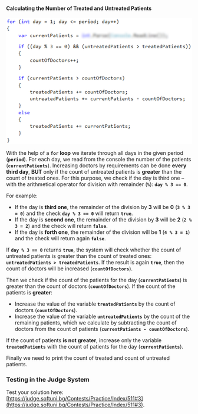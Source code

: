 #### Calculating the Number of Treated and Untreated Patients

![](/assets/chapter-5-2-images/04.Hospital-02.png)

With the help of a **`for` loop** we iterate through all days in the given period (**`period`**). For each day, we read from the console the number of the patients (**`currentPatients`**). Increasing doctors by requirements can be done **every third day**, **BUT** only if the count of untreated patients is **greater** than the count of treated ones. For this purpose, we check if the day is third one – with the arithmetical operator for division with remainder (**`%`**): **`day % 3 == 0`**.

For example:
 * If the day is **third one**, the remainder of the division by **3** will be **0** (**`3 % 3 = 0`**) and the check **`day % 3 == 0`** will return **`true`**.
 * If the day is **second one**, the remainder of the division by **3** will be **2** (**`2 % 3 = 2`**) and the check will return **`false`**.
 * If the day is **forth one**, the remainder of the division will be **1** (**`4 % 3 = 1`**) and the check will return again **`false`**.

If **`day % 3 == 0`** returns **`true`**, the system will check whether the count of untreated patients is greater than the count of treated ones: **`untreatedPatients > treatedPatients`**. If the result is again **`true`**, then the count of doctors will be increased (**`countOfDoctors`**).

Then we check if the count of the patients for the day (**`currentPatients`**) is greater than the count of doctors (**`countOfDoctors`**). If the count of the patients is **greater**:
- Increase the value of the variable **`treatedPatients`** by the count of doctors (**`countOfDoctors`**).
- Increase the value of the variable **`untreatеdPatients`** by the count of the remaining patients, which we calculate by subtracting the count of doctors from the count of patients (**`currentPatients - countOfDoctors`**).
 
If the count of patients **is not greater**, increase only the variable **`treatedPatients`** with the count of patients for the day (**`currentPatients`**).

Finally we need to print the count of treated and count of untreated patients.

### Testing in the Judge System

Test your solution here: [https://judge.softuni.bg/Contests/Practice/Index/511#3](https://judge.softuni.bg/Contests/Practice/Index/511#3).
